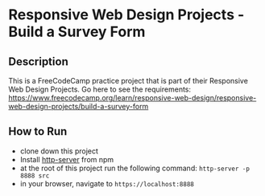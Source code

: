 # Responsive Web Design Projects - Build a Survey Form

## Description
This is a FreeCodeCamp practice project that is part of their Responsive Web Design Projects. Go here to see the requirements:
https://www.freecodecamp.org/learn/responsive-web-design/responsive-web-design-projects/build-a-survey-form

## How to Run
* clone down this project 
* Install [http-server](https://www.npmjs.com/package/http-server) from npm
* at the root of this project run the following command: `http-server -p 8888 src`
* in your browser, navigate to `https://localhost:8888`